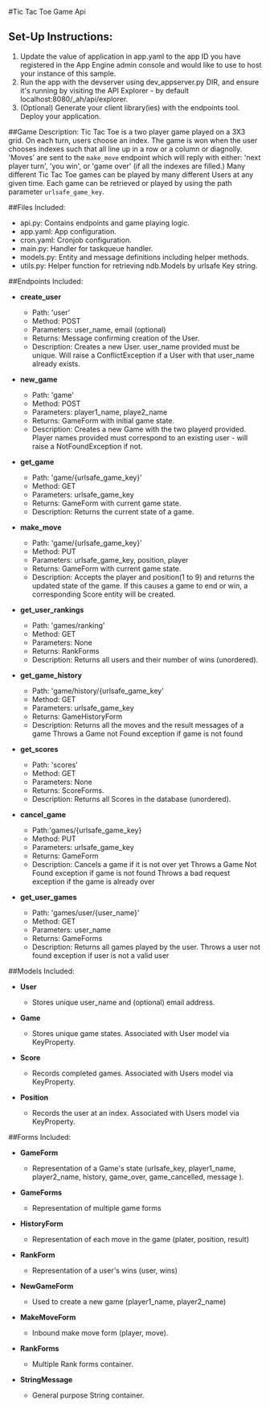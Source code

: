 #Tic Tac Toe Game Api

## Set-Up Instructions:
1.  Update the value of application in app.yaml to the app ID you have registered
 in the App Engine admin console and would like to use to host your instance of this sample.
1.  Run the app with the devserver using dev_appserver.py DIR, and ensure it's
 running by visiting the API Explorer - by default localhost:8080/_ah/api/explorer.
1.  (Optional) Generate your client library(ies) with the endpoints tool.
 Deploy your application.
 
 
 
##Game Description:
Tic Tac Toe is a two player game played on a 3X3 grid. On each turn, users choose an index. 
The game is won when the user chooses indexes such that all line up in a row or a column or diagnolly. 
'Moves' are sent to the `make_move` endpoint which will reply
with either: 'next player turn', 'you win', or 'game over' (if all the indexes are filled.)
Many different Tic Tac Toe games can be played by many different Users at any
given time. Each game can be retrieved or played by using the path parameter
`urlsafe_game_key`.

##Files Included:
 - api.py: Contains endpoints and game playing logic.
 - app.yaml: App configuration.
 - cron.yaml: Cronjob configuration.
 - main.py: Handler for taskqueue handler.
 - models.py: Entity and message definitions including helper methods.
 - utils.py: Helper function for retrieving ndb.Models by urlsafe Key string.

##Endpoints Included:
 - **create_user**
    - Path: 'user'
    - Method: POST
    - Parameters: user_name, email (optional)
    - Returns: Message confirming creation of the User.
    - Description: Creates a new User. user_name provided must be unique. Will 
    raise a ConflictException if a User with that user_name already exists.
    
 - **new_game**
    - Path: 'game'
    - Method: POST
    - Parameters: player1_name, playe2_name
    - Returns: GameForm with initial game state.
    - Description: Creates a new Game with the two playerd provided. Player names 
      provided must correspond to an existing user - will raise a NotFoundException if not.

     
 - **get_game**
    - Path: 'game/{urlsafe_game_key}'
    - Method: GET
    - Parameters: urlsafe_game_key
    - Returns: GameForm with current game state.
    - Description: Returns the current state of a game.
    
 - **make_move**
    - Path: 'game/{urlsafe_game_key}'
    - Method: PUT
    - Parameters: urlsafe_game_key, position, player
    - Returns: GameForm with current game state.
    - Description: Accepts the player and position(1 to 9) and returns the updated state 
      of the game. If this causes a game to end or win, a corresponding Score entity will be created.


 - **get_user_rankings**
    - Path: 'games/ranking'
    - Method: GET
    - Parameters: None
    - Returns: RankForms
    - Description: Returns all users and their number of wins (unordered).
      
 - **get_game_history**
    - Path: 'game/history/{urlsafe_game_key'
    - Method: GET
    - Parameters: urlsafe_game_key
    - Returns: GameHistoryForm
    - Description: Returns all the moves and the result messages of a game
      Throws a Game not Found exception if game is not found
    
 - **get_scores**
    - Path: 'scores'
    - Method: GET
    - Parameters: None
    - Returns: ScoreForms.
    - Description: Returns all Scores in the database (unordered).
    
 - **cancel_game**
    - Path:'games/{urlsafe_game_key}
    - Method: PUT
    - Parameters: urlsafe_game_key
    - Returns: GameForm
    - Description: Cancels a game if it is not over yet
      Throws a Game Not Found exception if game is not found
      Throws a bad request exception if the game is already over
   
 - **get_user_games**
    - Path: 'games/user/{user_name}'
    - Method: GET
    - Parameters: user_name
    - Returns: GameForms
    - Description: Returns all games played by the user.
      Throws a user not found exception if user is not a valid user

 

##Models Included:
 - **User**
    - Stores unique user_name and (optional) email address.
    
 - **Game**
    - Stores unique game states. Associated with User model via KeyProperty.
    
 - **Score**
    - Records completed games. Associated with Users model via KeyProperty.
     
 - **Position**
    - Records the user at an index. Associated with Users model via KeyProperty.
    
##Forms Included:
 - **GameForm**
    - Representation of a Game's state (urlsafe_key, player1_name, player2_name, 
             history, game_over, game_cancelled, message ).
 - **GameForms**
    - Representation of multiple game forms
 
 - **HistoryForm**
    - Representation of each move in the game (plater, position, result)
    
 - **RankForm**
    - Representation of a user's wins (user, wins)
    
 - **NewGameForm**
    - Used to create a new game (player1_name, player2_name)
    
 - **MakeMoveForm**
    - Inbound make move form (player, move).
    
 - **RankForms**
    - Multiple Rank forms container.

 - **StringMessage**
    - General purpose String container.
